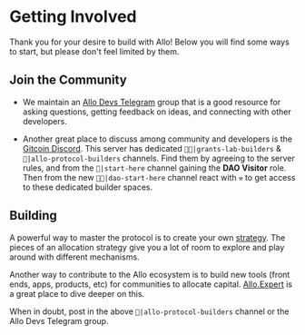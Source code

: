 # Getting Involved

Thank you for your desire to build with Allo!
Below you will find some ways to start, but please don't feel limited by them. 

## Join the Community

* We maintain an [Allo Devs Telegram](https://t.me/+2OHfGICIvPQxODFh) group that
is a good resource for asking questions, getting feedback on ideas, and
connecting with other developers.

* Another great place to discuss among community and developers is the
[Gitcoin Discord](https://discord.gg/gitcoin).
This server has dedicated  `⁠👷🏾|grants-lab-builders` & `⁠🔨|allo-protocol-builders` 
channels. Find them by agreeing to the server rules, and from the `👋|start-here`
channel gaining the **DAO Visitor** role. Then from the new `👋🏾|dao-start-here`
channel react with `⚒️` to get access to these dedicated builder spaces.


## Building

A powerful way to master the protocol is to create your own [strategy](/strategies).
The pieces of an allocation strategy give you a lot of
room to explore and play around with different mechanisms.

Another way to contribute to the Allo ecosystem is to build new tools (front
ends, apps, products, etc) for communities to allocate capital. [Allo.Expert](https://allo.expert/)
is a great place to dive deeper on this.

When in doubt, post in the above `⁠🔨|allo-protocol-builders` channel or 
the Allo Devs Telegram group.